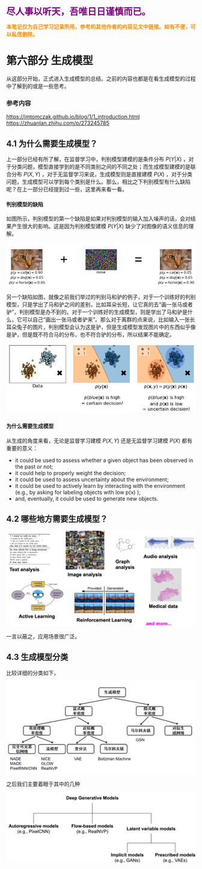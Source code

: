 **<font size=5 color=Purple>尽人事以听天，吾唯日日谨慎而已。</font>**

**<font color=DarkOrange>本笔记仅为自己学习记录所用，参考的其他作者的内容见文中链接。如有不便，可以私信删除。</font>**

# 第六部分 生成模型
从这部分开始，正式进入生成模型的总结。之前的内容也都是在看生成模型的过程中了解到的或是一些思考。
### 参考内容
https://jmtomczak.github.io/blog/1/1_introduction.html  
https://zhuanlan.zhihu.com/p/273245785  

## 4.1 为什么需要生成模型？
上一部分已经有所了解，在监督学习中，判别模型建模的是条件分布 $P(Y | X)$ ，对于分类问题，模型直接学到的是不同类别之间的不同之处；而生成模型建模的是联合分布 $P(X, Y)$ ，对于无监督学习来说，生成模型则是直接建模 $P(X)$ ，对于分类问题，生成模型可以学到每个类别是什么。那么，相比之下判别模型有什么缺陷呢？在上一部分已经提到过一些，这里再来看一看。
#### 判别模型的缺陷
如图所示，判别模型的第一个缺陷是如果对判别模型的输入加入噪声的话，会对结果产生很大的影响。这是因为判别模型建模 $P(Y | X)$ 缺少了对图像的语义信息的理解。

![img](res/06/1.png)

另一个缺陷如图，就像之前我们举过的判别马和驴的例子，对于一个训练好的判别模型，只是学出了马和驴之间的差别，比如耳朵长短，让它真的去“画一张马或者驴”，判别模型是办不到的。对于一个训练好的生成模型，则是学出了马和驴是什么，它可以自己“画出一张马或者驴来”。那么对于离群的点来说，比如输入一张长耳朵兔子的图片，判别模型会认为这是驴，但是生成模型发现图片中的东西似乎像是驴，但是既不符合马的分布，也不符合驴的分布，所以结果不能确定。

![img](res/06/2.png)

#### 为什么需要生成模型
从生成的角度来看，无论是监督学习建模 $P(X,Y)$ 还是无监督学习建模 $P(X)$ 都有重要的意义：
* it could be used to assess whether a given object has been observed in the past or not;
* it could help to properly weight the decision;
* it could be used to assess uncertainty about the environment;
* it could be used to actively learn by interacting with the environment (e.g., by asking for labeling objects with low  p(x) );
* and, eventually, it could be used to generate new objects.

## 4.2 哪些地方需要生成模型？

![img](res/06/3.png)

一言以蔽之，应用场景很广泛。

## 4.3 生成模型分类
比较详细的分类如下，

![img](res/06/4.png)

之后我们主要着眼于其中的几种

![img](res/06/5.png)
